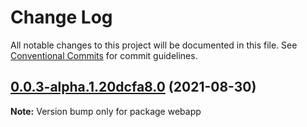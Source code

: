 # Change Log

All notable changes to this project will be documented in this file.
See [Conventional Commits](https://conventionalcommits.org) for commit guidelines.

## [0.0.3-alpha.1.20dcfa8.0](https://github.com/xenyal/monorepo-packaging/compare/webapp@0.0.2...webapp@0.0.3-alpha.1.20dcfa8.0) (2021-08-30)

**Note:** Version bump only for package webapp
